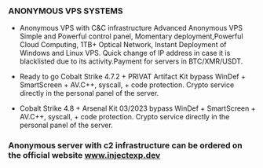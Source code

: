 ### ANONYMOUS VPS SYSTEMS     

* Anonymous VPS with C&C infrastructure Advanced
Anonymous VPS
Simple and Powerful control panel, Momentary deployment,Powerful Cloud Computing, 1TB+ Optical Network, Instant Deployment of Windows and Linux VPS. Quick change of IP address in case it is blacklisted due to its activity.Payment for servers in BTC/XMR/USDT.

* Ready to go Cobalt Strike 4.7.2 + PRIVAT Artifact Kit bypass WinDef + SmartScreen + AV.C++, syscall, + code protection. Crypto service directly in the personal panel of the server.

* Cobalt Strike 4.8 + Arsenal Kit 03/2023 bypass WinDef + SmartScreen + AV.C++, syscall, + code protection. Crypto service directly in the personal panel of the server.

### Anonymous server with c2 infrastructure can be ordered on the official website www.injectexp.dev
